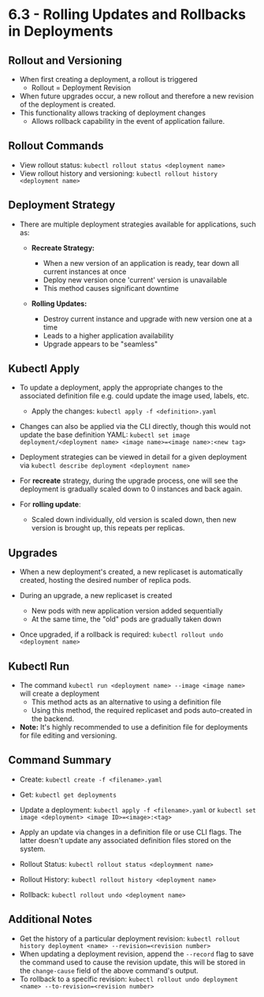 # 6.3 - Rolling Updates and Rollbacks in Deployments

## Rollout and Versioning

- When first creating a deployment, a rollout is triggered
  - Rollout = Deployment Revision
- When future upgrades occur, a new rollout and therefore a new revision of the deployment is created.
- This functionality allows tracking of deployment changes
  - Allows rollback capability in the event of application failure.

## Rollout Commands

- View rollout status: `kubectl rollout status <deployment name>`
- View rollout history and versioning: `kubectl rollout history <deployment name>`

## Deployment Strategy

- There are multiple deployment strategies available for applications, such as:
  - **Recreate Strategy:**
    - When a new version of an application is ready, tear down all current instances at once
    - Deploy new version once 'current' version is unavailable
    - This method causes significant downtime

  - **Rolling Updates:**
    - Destroy current instance and upgrade with new version one at a time
    - Leads to a higher application availability
    - Upgrade appears to be "seamless"

## Kubectl Apply

- To update a deployment, apply the appropriate changes to the associated definition file e.g. could update the image used, labels, etc.
  - Apply the changes: `kubectl apply -f <definition>.yaml`

- Changes can also be applied via the CLI directly, though this would not update the base definition YAML: `kubectl set image deployment/<deployment name> <image name>=<image name>:<new tag>`

- Deployment strategies can be viewed in detail for a given deployment via `kubectl describe deployment <deployment name>`
- For **recreate** strategy, during the upgrade process, one will see the deployment is gradually scaled down to 0 instances and back again.
- For **rolling update**:
  - Scaled down individually, old version is scaled down, then new version is brought up, this repeats per replicas.

## Upgrades

- When a new deployment's created, a new replicaset is automatically created, hosting the desired number of replica pods.
- During an upgrade, a new replicaset is created
  - New pods with new application version added sequentially
  - At the same time, the "old" pods are gradually taken down

- Once upgraded, if a rollback is required: `kubectl rollout undo <deployment name>`

## Kubectl Run

- The command `kubectl run <deployment name> --image <image name>` will create a deployment
  - This method acts as an alternative to using a definition file
  - Using this method, the required replicaset and pods auto-created in the backend.
- **Note:** It's highly recommended to use a definition file for deployments for file editing and versioning.

## Command Summary

- Create: `kubectl create -f <filename>.yaml`
- Get: `kubectl get deployments`
- Update a deployment: `kubectl apply -f <filename>.yaml` or `kubectl set image <deployment> <image ID>=<image>:<tag>`

- Apply an update via changes in a definition file or use CLI flags. The latter doesn't update any associated definition files stored on the system.

- Rollout Status: `kubectl rollout status <deploymment name>`
- Rollout History: `kubectl rollout history <deployment name>`

- Rollback: `kubectl rollout undo <deployment name>`

## Additional Notes

- Get the history of a particular deployment revision: `kubectl rollout history deployment <name> --revision=<revision number>`
- When updating a deployment revision, append the `--record` flag to save the command used to cause the revision update, this will be stored in the `change-cause` field of the above command's output.
- To rollback to a specific revision: `kubectl rollout undo deployment <name> --to-revision=<revision number>`
